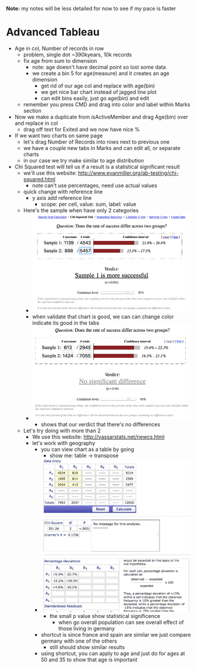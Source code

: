 **Note:** my notes will be less detailed for now to see if my pace is faster
# Advanced Tableau
- Age in col, Number of records in row 
    - problem, single dot ~390kyears, 10k records
    - fix age from sum to dimension
        - note: age doesn't have decimal point so lost some data
        - we create a bin 5 for age(measure) and it creates an age dimension
            - get rid of our age col and replace with age(bin)
            - we get nice bar chart instead of jagged line plot
            - can edit bins easily, just go age(bin) and edit
    - remember you press CMD and drag into color and label within Marks section
- Now we make a duplicate from isActiveMember and drag Age(bin) over and replace in col
    - drag off text for Exited and we now have nice %
- If we want two charts on same page
    - let's drag Number of Records into rows next to previous one
    - we have a couple new tabs in Marks and can edit all, or separate charts
    - in our case we try make similar to age distribution
- Chi Squared test will tell us if a result is a statistical significant result
    - we'll use this website: http://www.evanmiller.org/ab-testing/chi-squared.html
        - note can't use percentages, need use actual values
    - quick change with reference line
        - y axis add reference line
            - scope: per cell, value: sum, label: value
    - Here's the sample when have only 2 categories
        - ![gender chi square test](genderChiSquareTest.png "gender chi square test")
        - when validate that chart is good, we can can change color indicate its good in the tabs
        - ![has credit care](hasCrCardChiSquareTest.png)
            - shows that our verdict that there's no differences 
    - Let's try doing with more than 2
        - We use this website: http://vassarstats.net/newcs.html
        - let's work with geography
            - you can view chart as a table by going
                - show me: table -> transpose
            - ![countries cst](countriesCST.png "countries cst")
                - the small p value show statistical significence 
                    - when go overall population can see overall effect of those living in germany
            - shortcut is since france and spain are similar we just compare germany with one of the others
                - still should show similar results
            - using shortcut, you can apply to age and just do for ages at 50 and 35 to show that age is important